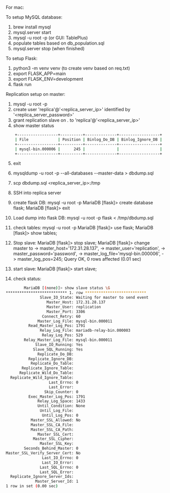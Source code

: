For mac:

To setup MySQL database:

1. brew install mysql
2. mysql.server start
3. mysql -u root -p (or GUI: TablePlus)
4. populate tables based on db_population.sql
5. mysql.server stop (when finished)

To setup Flask:
1. python3 -m venv venv (to create venv based on req.txt)
2. export FLASK_APP=main
3. export FLASK_ENV=development
4. flask run


Replication setup on master:
1. mysql -u root -p  
2. create user 'replica'@'<replica_server_ip>' identified by '<replica_server_password>'
3. grant replication slave on *.* to 'replica'@'<replica_server_ip>'
4. show master status
```bash
    +------------------+----------+--------------+------------------+
    | File             | Position | Binlog_Do_DB | Binlog_Ignore_DB |
    +------------------+----------+--------------+------------------+
    | mysql-bin.000006 |      245 |              |                  |
    +------------------+----------+--------------+------------------+
```
5. exit 
6. mysqldump -u root -p --all-databases --master-data > dbdump.sql
7. scp dbdump.sql <replica_server_ip>:/tmp
8. SSH into replica server
9. create flask DB: mysql -u root -p
        MariaDB [flask]> create database flask;
        MariaDB [flask]> exit

10. Load dump into flask DB: mysql -u root -p flask < /tmp/dbdump.sql
11. check tables: mysql -u root -p
        MariaDB [flask]> use flask;
        MariaDB [flask]> show tables;

12. Stop slave: 
        MariaDB [flask]> stop slave;
        MariaDB [flask]> change master to
            -> master_host='172.31.28.137',
            -> master_user='replication',
            -> master_password='password',
            -> master_log_file='mysql-bin.000006',
            -> master_log_pos=245;
        Query OK, 0 rows affected (0.01 sec)

12. start slave:
        MariaDB [flask]> start slave;

13. check status:
```bash
        MariaDB [(none)]> show slave status \G
*************************** 1. row ***************************
               Slave_IO_State: Waiting for master to send event
                  Master_Host: 172.31.28.137
                  Master_User: replication
                  Master_Port: 3306
                Connect_Retry: 60
              Master_Log_File: mysql-bin.000011
          Read_Master_Log_Pos: 1791
               Relay_Log_File: mariadb-relay-bin.000003
                Relay_Log_Pos: 529
        Relay_Master_Log_File: mysql-bin.000011
             Slave_IO_Running: Yes
            Slave_SQL_Running: Yes
              Replicate_Do_DB:
          Replicate_Ignore_DB:
           Replicate_Do_Table:
       Replicate_Ignore_Table:
      Replicate_Wild_Do_Table:
  Replicate_Wild_Ignore_Table:
                   Last_Errno: 0
                   Last_Error:
                 Skip_Counter: 0
          Exec_Master_Log_Pos: 1791
              Relay_Log_Space: 1433
              Until_Condition: None
               Until_Log_File:
                Until_Log_Pos: 0
           Master_SSL_Allowed: No
           Master_SSL_CA_File:
           Master_SSL_CA_Path:
              Master_SSL_Cert:
            Master_SSL_Cipher:
               Master_SSL_Key:
        Seconds_Behind_Master: 0
Master_SSL_Verify_Server_Cert: No
                Last_IO_Errno: 0
                Last_IO_Error:
               Last_SQL_Errno: 0
               Last_SQL_Error:
  Replicate_Ignore_Server_Ids:
             Master_Server_Id: 1
1 row in set (0.00 sec)
```

